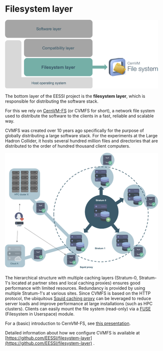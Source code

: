 # Filesystem layer

![Filesystem layer](img/filesystem_layer.png)

The bottom layer of the EESSI project is the **filesystem layer**,
which is responsible for distributing the software stack.

For this we rely on [CernVM-FS](https://cernvm.cern.ch/portal/filesystem) (or CVMFS for short), a network file system used to distribute the software to the clients in a fast, reliable and scalable way.

CVMFS was created over 10 years ago specifically for the purpose of globally distributing a large software stack. For the experiments at the Large Hadron Collider, it hosts several hundred million files and directories that are distributed to the order of hundred thousand client computers.

![CVMFS hierarchy](img/cvmfs_hierarchy.png)

The hierarchical structure with multiple caching layers (Stratum-0, Stratum-1's located at partner sites and local caching proxies) ensures good performance with limited resources. Redundancy is provided by using multiple Stratum-1's at various sites. Since CVMFS is based on the HTTP protocol, the ubiquitous [Squid caching proxy](http://www.squid-cache.org/) can be leveraged to reduce server loads and improve performance at large installations (such as HPC clusters). Clients can easily mount the file system (read-only) via a [FUSE](https://en.wikipedia.org/wiki/Filesystem_in_Userspace) (Filesystem in Userspace) module.

For a (basic) introduction to CernVM-FS, see [this presentation](https://www.youtube.com/watch?v=MyYx-xaL36k).

Detailed information about how we configure CVMFS is available at
[https://github.com/EESSI/filesystem-layer](https://github.com/EESSI/filesystem-layer) .
